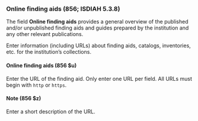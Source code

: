 ### Online finding aids (856; ISDIAH 5.3.8)

The field **Online finding aids** provides a general overview of the published and/or unpublished finding aids and guides prepared by the institution and any other relevant publications.

Enter information (including URLs) about finding aids, catalogs, inventories, etc. for the institution’s collections.

#### Online finding aids (856 $u)

Enter the URL of the finding aid. Only enter one URL per field. All URLs must begin with `http` or `https`.

#### Note (856 $z)

Enter a short description of the URL.
